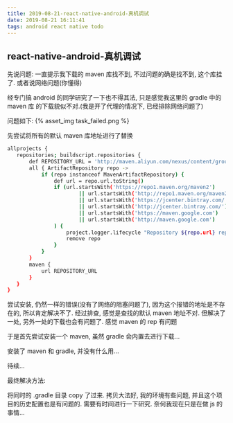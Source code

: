 ```yaml
---
title: 2019-08-21-react-native-android-真机调试
date: 2019-08-21 16:11:41
tags: android react native todo
---
```


## react-native-android-真机调试

先说问题: 一直提示我下载的 maven 库找不到, 不过问题的确是找不到, 这个库挂了.
或者说网络问题(你懂得)

经专门搞 android 的同学研究了一下也不得其法, 只是感觉我这里的 gradle 中的 maven 库
的下载貌似不对.(我是开了代理的情况下, 已经排除网络问题了)

问题如下:
{% asset_img task_failed.png %}

先尝试将所有的默认 maven 库地址进行了替换

```sh
allprojects {
   repositories; buildscript.repositories {
       def REPOSITORY_URL = 'http://maven.aliyun.com/nexus/content/groups/public/'
       all { ArtifactRepository repo ->
           if (repo instanceof MavenArtifactRepository) {
               def url = repo.url.toString()
               if (url.startsWith('https://repo1.maven.org/maven2')
                       || url.startsWith('http://repo1.maven.org/maven2')
                       || url.startsWith('https://jcenter.bintray.com/')
                       || url.startsWith('http://jcenter.bintray.com/')
                       || url.startsWith('https://maven.google.com')
                       || url.startsWith('http://maven.google.com')
               ) {
                   project.logger.lifecycle "Repository ${repo.url} replaced by $REPOSITORY_URL."
                   remove repo
               }
           }
       }
       maven {
           url REPOSITORY_URL
       }
   }
}
```
尝试安装, 仍然一样的错误(没有了网络的阻塞问题了), 因为这个报错的地址是不存在的, 所以肯定解决不了.
经过排查, 感觉是查找的默认 maven 地址不对. 但解决了一处, 另外一处的下载也会有问题了. 感觉 maven 的 rep 有问题

于是首先尝试安装一个 maven, 虽然 gradle 会内置去进行下载...

安装了 maven 和 gradle, 并没有什么用...

待续...

最终解决方法:

将同时的 .gradle 目录 copy 了过来. 拷贝大法好, 我的环境有些问题, 并且这个项目的历史配置也是有问题的.
需要有时间进行一下研究. 奈何我现在只是在做 js 的事情...
